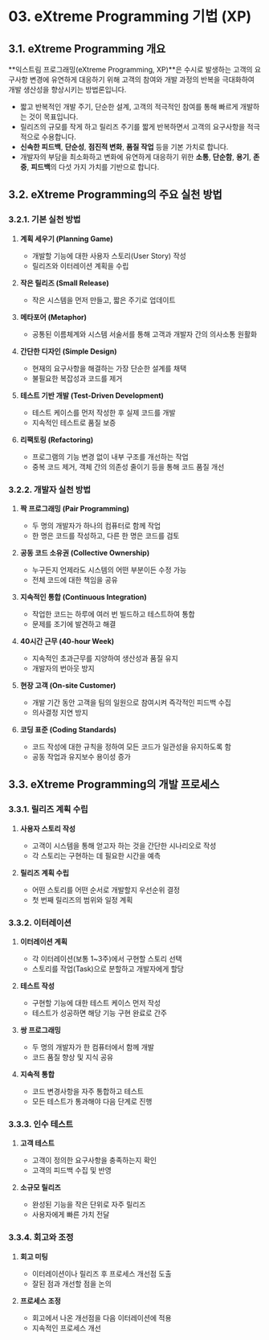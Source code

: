 # 03. eXtreme Programming 기법 (XP)

## 3.1. eXtreme Programming 개요

**익스트림 프로그래밍(eXtreme Programming, XP)**은 수시로 발생하는 고객의 요구사항 변경에 유연하게 대응하기 위해 고객의 참여와 개발 과정의 반복을 극대화하여 개발 생산성을 향상시키는 방법론입니다.

- 짧고 반복적인 개발 주기, 단순한 설계, 고객의 적극적인 참여를 통해 빠르게 개발하는 것이 목표입니다.
- 릴리즈의 규모를 작게 하고 릴리즈 주기를 짧게 반복하면서 고객의 요구사항을 적극적으로 수용합니다.
- **신속한 피드백**, **단순성**, **점진적 변화**, **품질 작업** 등을 기본 가치로 합니다.
- 개발자의 부담을 최소화하고 변화에 유연하게 대응하기 위한 **소통**, **단순함**, **용기**, **존중**, **피드백**의 다섯 가지 가치를 기반으로 합니다.

## 3.2. eXtreme Programming의 주요 실천 방법

### 3.2.1. 기본 실천 방법

1. **계획 세우기 (Planning Game)**

   - 개발할 기능에 대한 사용자 스토리(User Story) 작성
   - 릴리즈와 이터레이션 계획을 수립

2. **작은 릴리즈 (Small Release)**

   - 작은 시스템을 먼저 만들고, 짧은 주기로 업데이트

3. **메타포어 (Metaphor)**

   - 공통된 이름체계와 시스템 서술서를 통해 고객과 개발자 간의 의사소통 원활화

4. **간단한 디자인 (Simple Design)**

   - 현재의 요구사항을 해결하는 가장 단순한 설계를 채택
   - 불필요한 복잡성과 코드를 제거

5. **테스트 기반 개발 (Test-Driven Development)**

   - 테스트 케이스를 먼저 작성한 후 실제 코드를 개발
   - 지속적인 테스트로 품질 보증

6. **리팩토링 (Refactoring)**
   - 프로그램의 기능 변경 없이 내부 구조를 개선하는 작업
   - 중복 코드 제거, 객체 간의 의존성 줄이기 등을 통해 코드 품질 개선

### 3.2.2. 개발자 실천 방법

1. **짝 프로그래밍 (Pair Programming)**

   - 두 명의 개발자가 하나의 컴퓨터로 함께 작업
   - 한 명은 코드를 작성하고, 다른 한 명은 코드를 검토

2. **공동 코드 소유권 (Collective Ownership)**

   - 누구든지 언제라도 시스템의 어떤 부분이든 수정 가능
   - 전체 코드에 대한 책임을 공유

3. **지속적인 통합 (Continuous Integration)**

   - 작업한 코드는 하루에 여러 번 빌드하고 테스트하여 통합
   - 문제를 조기에 발견하고 해결

4. **40시간 근무 (40-hour Week)**

   - 지속적인 초과근무를 지양하여 생산성과 품질 유지
   - 개발자의 번아웃 방지

5. **현장 고객 (On-site Customer)**

   - 개발 기간 동안 고객을 팀의 일원으로 참여시켜 즉각적인 피드백 수집
   - 의사결정 지연 방지

6. **코딩 표준 (Coding Standards)**
   - 코드 작성에 대한 규칙을 정하여 모든 코드가 일관성을 유지하도록 함
   - 공동 작업과 유지보수 용이성 증가

## 3.3. eXtreme Programming의 개발 프로세스

### 3.3.1. 릴리즈 계획 수립

1. **사용자 스토리 작성**

   - 고객이 시스템을 통해 얻고자 하는 것을 간단한 시나리오로 작성
   - 각 스토리는 구현하는 데 필요한 시간을 예측

2. **릴리즈 계획 수립**
   - 어떤 스토리를 어떤 순서로 개발할지 우선순위 결정
   - 첫 번째 릴리즈의 범위와 일정 계획

### 3.3.2. 이터레이션

1. **이터레이션 계획**

   - 각 이터레이션(보통 1~3주)에서 구현할 스토리 선택
   - 스토리를 작업(Task)으로 분할하고 개발자에게 할당

2. **테스트 작성**

   - 구현할 기능에 대한 테스트 케이스 먼저 작성
   - 테스트가 성공하면 해당 기능 구현 완료로 간주

3. **쌍 프로그래밍**

   - 두 명의 개발자가 한 컴퓨터에서 함께 개발
   - 코드 품질 향상 및 지식 공유

4. **지속적 통합**
   - 코드 변경사항을 자주 통합하고 테스트
   - 모든 테스트가 통과해야 다음 단계로 진행

### 3.3.3. 인수 테스트

1. **고객 테스트**

   - 고객이 정의한 요구사항을 충족하는지 확인
   - 고객의 피드백 수집 및 반영

2. **소규모 릴리즈**
   - 완성된 기능을 작은 단위로 자주 릴리즈
   - 사용자에게 빠른 가치 전달

### 3.3.4. 회고와 조정

1. **회고 미팅**

   - 이터레이션이나 릴리즈 후 프로세스 개선점 도출
   - 잘된 점과 개선할 점을 논의

2. **프로세스 조정**
   - 회고에서 나온 개선점을 다음 이터레이션에 적용
   - 지속적인 프로세스 개선
